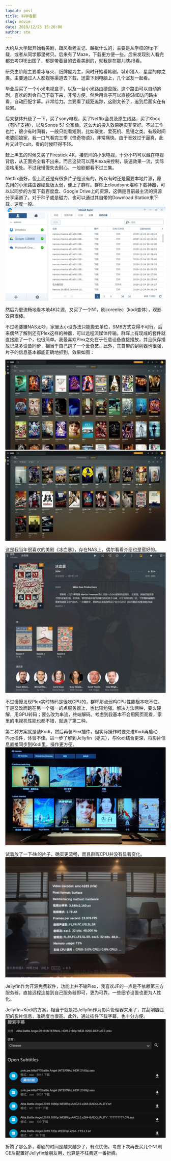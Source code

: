 ```yaml
---
layout: post
title: 科学看剧
slug: movie
date: 2019/12/25 15:26:00
author: ste
---
```


大约从大学起开始看美剧，跟风看老友记、越狱什么的，主要是从学校的ftp下载，或者从同学那里拷贝。后来有了Maze，下载更方便一些。后来发现别人看完都去考GRE出国了，都是带着目的去看美剧的，就我是在那儿瞎JB看。

研究生阶段主要看冰与火、纸牌屋为主，同时开始看韩剧，城市猎人、星星的你之类。主要通过人人影视等渠道去下载，迅雷下到电脑上，几个室友一起看。

毕业后买了一个小米电视盒子，以及一台小米路由硬盘版。这个路由可以自动追剧，喜欢的剧会自己下载下来，非常方便。然后用盒子可以直接SMB访问路由看，自动匹配字幕。非常给力。主要看了疑犯追踪，这剧太长了，追到后面实在有些累。

后来整体升级了一下，买了sony电视，买了Netflix会员及原生线路，买了Xbox（有NF支持），以及Sonos 5.1 全家桶。这么大的投入效果确实非常好。不过工作也忙，很少有时间看，一般只能看短剧，比如碳变、爱死机、黑镜之类。有段时间老婆回娘家，我一口气看完三季《怪奇物语》，非常痛快。由于音效过于逼真，此片又过于cult，看的时候吓得不轻。

赶上黑五的时候又买了Firestick 4K，接房间的小米电视，十分小巧可以藏在电视背后，从正面完全看不出来。而且这货可以用Alexa来控制，装逼效果一流，实际没啥用处。不过我慢慢失去耐心，一般剧都看不过三集。

Netflix虽好，但上面还是有很多片子是没有的，所以有时还是需要本地片源，原先用的小米路由器硬盘版太弱，便上了群晖。群晖上cloudsync堪称下载神器，可以以同步的方案下载百度盘、Google Drive上的资源，这俩是目前最主流的资源分享渠道了。对于种子或是磁力，也可以通过其自带的Download Station来下载，速度一般。
![CloudSync](./images/cloudsync.jpg)

然后为更流畅地看本地4K片源，又买了一个N1，刷coreelec（kodi变体），观影效果很棒。

不过老婆嫌NAS太吵，家里太小没办法只能搬去单位，SMB方式变得不可行。后来偶然了解到还有Plex这样的神器，可以远程流媒体传输。群晖上有现成的套件就直接跑了一个，也很简单。我最喜欢Plex之处在于任意设备直接播放，并且保存播放记录多设备同步，相当于自己跑了一个爱奇艺。此外，其自带的刮削器也很强，片子的信息基本都能正确地抓到，效果如图：

![电影](./images/moive.jpg)
![剧集](./images/tv-show.jpg)

这是我当年很喜欢的美剧《冰血暴》，存在NAS上，偶尔看看介绍也是蛮好的。
![Fargo](./images/fargo.jpg)

不过慢慢发现Plex实时转码是很吃CPU的，群晖那点弱鸡CPU性能根本吃不住。于是又改而跑在另一个强一的点服务器上，也比较勉强。解决方法两种，要么硬解，用GPU转码；要么改为串流，终端解码。考虑到我基本不会用网页观看，家里的电视机性能也都不错，就选了第二种。

第二种方案就是装Kodi，然后再装Plex插件，但实际操作时要先进Kodi再启动Plex插件，体验不佳。进一步了解到Jellyfin（姐夫），与Kodi结合更深，将影片信息直接同步到Kodi里，操作更方便。
![电视上的效果](./images/jf-tv.jpg)

试着放了一下4k的片子，确实更流畅，而且群晖CPU并没有显著变化。
![4K硬解](./images/4k.jpg)

Jellyfin作为开源免费软件，功能上并不输Plex，我喜欢JF的一点是不依赖第三方服务器，直接远程连接到自己服务器即可，更为可靠。一些细节设置也更为人性化。

Jellyfin+Kodi的方案，相当于就是把Jellyfin作为影片管理器来用了，其刮削器匹配的影片信息，准确度也很高。此外，通过插件下载字幕，也十分方便。
![字幕](./images/subtitle.png)

折腾了那么多，看剧的时间是越来越少了，有点忧伤。考虑下次再去买几个N1刷CE后配置好Jellyfin给朋友用，也算是不枉费这一番折腾。